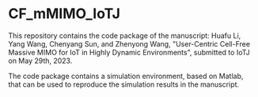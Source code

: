 # CF_mMIMO_IoTJ
This repository contains the code package of the manuscript: 
Huafu Li, Yang Wang, Chenyang Sun, and Zhenyong Wang, "User-Centric Cell-Free Massive MIMO for IoT in Highly Dynamic Environments", 
submitted to IoTJ on May 29th, 2023.

The code package contains a simulation environment, based on Matlab, that can be used to reproduce the simulation results in
the manuscript.
